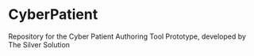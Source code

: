 # CyberPatient
Repository for the Cyber Patient Authoring Tool Prototype, developed by The Silver Solution

